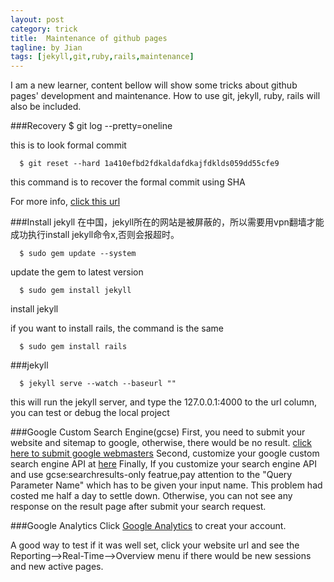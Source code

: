 ```yaml
---
layout: post
category: trick
title:  Maintenance of github pages 
tagline: by Jian
tags: [jekyll,git,ruby,rails,maintenance]
---
```

   I am a new learner, content bellow will show some tricks about github pages' development and maintenance. How to use  git, jekyll, ruby, rails will also be included.

<!--more-->

###Recovery
      $ git log --pretty=oneline

this is to look formal commit

      $ git reset --hard 1a410efbd2fdkaldafdkajfdklds059dd55cfe9

this command is to recover the formal commit using SHA

For more info, [click this url](http://git-scm.com/book/zh/v1/Git-%E5%86%85%E9%83%A8%E5%8E%9F%E7%90%86-%E7%BB%B4%E6%8A%A4%E5%8F%8A%E6%95%B0%E6%8D%AE%E6%81%A2%E5%A4%8D)

###Install jekyll
在中国，jekyll所在的网站是被屏蔽的，所以需要用vpn翻墙才能成功执行install jekyll命令x,否则会报超时。

      $ sudo gem update --system

update the gem to latest version

      $ sudo gem install jekyll

install jekyll

if you want to install rails, the command is the same

      $ sudo gem install rails

###jekyll
     
      $ jekyll serve --watch --baseurl ""

this will run the jekyll server, and type the 127.0.0.1:4000 to the url column, you can test or debug the local project

###Google Custom Search Engine(gcse)
First, you need to submit your website and sitemap to google, otherwise, there would be no result. 
[click here to submit google webmasters](https://www.google.com/webmasters/tools/home?hl=en)
Second, customize your google custom search engine API at [here](https://cse.google.com/cse/all)
Finally, If you customize your search engine API and use gcse:searchresults-only featrue,pay attention to the "Query Parameter Name" which has to be given your input name. This problem had costed me half a day to settle down. Otherwise, you can not see any response on the result page after submit your search request. 

###Google Analytics
Click [Google Analytics](http://www.google.com/analytics) to creat your account.

A good way to test if it was well set, click your website url and see the Reporting-->Real-Time-->Overview menu if there would be new sessions and new active pages.


